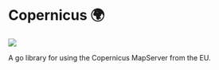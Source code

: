 # Copernicus 🌍

![](https://travis-ci.org/enjikaka/copernicus.svg?branch=master)

A go library for using the Copernicus MapServer from the EU.
